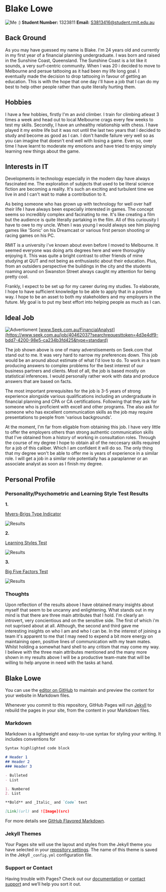 # Blake Lowe
![Me :)](https://github.com/Blakelowe95/Assignment-1/blob/master/16174950_114612692382322_6549005153495816174_n.jpg?raw=true)
**Student Number:** 1323811
**Email:** S3813416@student.rmit.edu.au

## **Back Ground**
As you may have guessed my name is Blake. I'm 24 years old and currently in my first year of a financial planning undergraduate.
I was born and raised in the Sunshine Coast, Queensland. The Sunshine Coast is a lot like it sounds, a very surf-centric community. When I was 20 i decided to move to Melbourne and persue tattooing as it had been my life long goal. I eventually made the decision to drop tattooing in favour of getting an education. This is with the hope that one day i'll have a job that I can do my best to help other people rather than quite literally hurting them. 

## **Hobbies**
I have a few hobbies, firstly I'm an avid climber. I train for climbing atleast 3 times a week and head out to local Melbourne crags every few weeks to test my skills. Secondly, I have an unhealthy relationship with chess. I have played it my enitre life but it was not until the last two years that I decided to study and become as good as I can. I don't handle failure very well so as you can imagine that doesn't end well with losing a game. Even so, over time I have learnt to moderate my emotions and have tried to enjoy simply learning new things about the game. 

## **Interests in IT**
Developments in technology especially in the modern day have always fascinated me. The exploration of subjects that used to be literal science fiction are becoming a reality. It's such an exciting and turbulent time we live in and I can't wait to make a contribution to it.

As being someone who has grown up with technology for well over half their life I have always been especially interested in games. The concept seems so incredibly complex and facinating to me. It's like creating a film but the audience is quite literally partaking in the film. All of this curiousity I have to owe to my uncle. When I was young I would always see him playing games like 'Sonic' on his Dreamcast or various first person shooting or racing games on his PC. 

RMIT is a university i've known about even before I moved to Melbourne. It seemed everyone was doing arts degrees here and were thoroughly enjoying it. This was quite a bright contrast to other friends of mine studying at QUT and not being as enthusiastic about their education. Plus, from an outsiders perspective the buildings in the city and the students roaming around on Swanston Street always caught my attention for being pretty cool. 

Frankly, I expect to be set up for my career during my studies. To elaborate, I hope to have sufficient knowledge to be able to apply that in a positive way. I hope to be an asset to both my stakeholders and my employers in the future. My goal is to put my best effort into helping people as much as I can. 


## **Ideal Job**

![Advertisment](https://github.com/Blakelowe95/Assigntment---1/blob/master/Screen%20Shot%202019-12-04%20at%2011.35.39.png?raw=true)
[www.Seek.com.au/FinancialAnalyst](https://www.seek.com.au/job/40462037?searchrequesttoken=4d3e4df9-bdd7-4200-98e5-ca234b3fd425&type=standard)

The job shown above is one of many adverstisements on Seek.com that stand out to me. It was very hard to narrow my preferences down. This job would be an around about estimate of what I'd love to do. To work in a team producing answers to complex problems for the best interest of our business partners and clients. Most of all, the job is based mostly on statistical inferences. I would personally rather work with data and produce answers that are based on facts. 

The most important prerequisites for the job is 3-5 years of strong experience alongside various qualifications including an undergraduate in financial planning and CPA or CA certifications. Following that they ask for someone who is proficient with excell and other programs. The also ask for someone who has excellent communication skills as the job may require presentations to people from 'various backgrounds'.

At the moment, I'm far from eligable from obtaining this job. I have very little to offer the employers others than strong authentic communication skills that I've obtained from a history of working in consultation roles. 
Through the course of my degree I hope to obtain all of the neccesary skills required for a job of this caliber. Which I am confident it will do so. The only thing that my degree won't be able to offer me is years of experience in a similar role. I will get a job in a similar role potentially has a paraplanner or an associate analyst as soon as I finish my degree. 

## **Personal Profile**
### **Personality/Psychometric and Learning Style Test Results**
**1.**

[Myers-Brigs Type Indicator](https://www.16personalities.com/infj-personality)

![Results](https://github.com/Blakelowe95/Assignment-1/blob/master/Screen%20Shot%202019-12-06%20at%2013.29.46.png?raw=true)

**2.**

[Learning Styles Test](http://www.emtrain.eu/learning-styles/)

![Results](https://github.com/Blakelowe95/Assignment-1/blob/master/Screen%20Shot%202019-12-06%20at%2013.34.20.png?raw=true)

**3.**

[Big Five Factors Test](https://openpsychometrics.org)

![Results](https://github.com/Blakelowe95/Assignment-1/blob/master/Screen%20Shot%202019-12-06%20at%2013.40.58.png?raw=true)

### **Thoughts**
Upon reflection of the results above I have obtained many insights about myself that seem to be uncanny and enlightening. What stands out in my mind is that there are three main attributes that I hold. I'm clearly an introvert, very concientious and on the sensitive side. The first of which i'm not suprised about at all. Although, the second and third gave me interesting insights on who I am and who I can be. In the interest of joining a team it's apparent to me that I may need to expend a bit more energy on maintaining open, positive lines of communication with my team mates. Whilst holding a somewhat hard shell to any critism that may come my way. I believe with the three main attributes mentioned and the many more shown in my results above I will be a productive team-mate that will be willing to help anyone in need with the tasks at hand.




## Blake Lowe

You can use the [editor on GitHub](https://github.com/Blakelowe95/assignment1/edit/master/README.md) to maintain and preview the content for your website in Markdown files.

Whenever you commit to this repository, GitHub Pages will run [Jekyll](https://jekyllrb.com/) to rebuild the pages in your site, from the content in your Markdown files.

### Markdown

Markdown is a lightweight and easy-to-use syntax for styling your writing. It includes conventions for

```markdown
Syntax highlighted code block

# Header 1
## Header 2
### Header 3

- Bulleted
- List

1. Numbered
2. List

**Bold** and _Italic_ and `Code` text

[Link](url) and ![Image](src)
```

For more details see [GitHub Flavored Markdown](https://guides.github.com/features/mastering-markdown/).

### Jekyll Themes

Your Pages site will use the layout and styles from the Jekyll theme you have selected in your [repository settings](https://github.com/Blakelowe95/assignment1/settings). The name of this theme is saved in the Jekyll `_config.yml` configuration file.

### Support or Contact

Having trouble with Pages? Check out our [documentation](https://help.github.com/categories/github-pages-basics/) or [contact support](https://github.com/contact) and we’ll help you sort it out.
